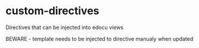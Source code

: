 custom-directives
=================

Directives that can be injected into edocu views


BEWARE - template needs to be injected to directive manualy when updated
